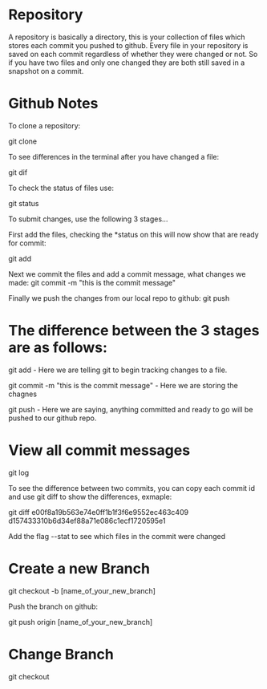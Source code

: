 Repository
============
A repository is basically a directory, this is your collection of files which
stores each commit you pushed to github. Every file in your repository is saved
on each commit regardless of whether they were changed or not. So if you have two
files and only one changed they are both still saved in a snapshot on a commit.

Github Notes
============

To clone a repository:

git clone <repo URL>


To see differences in the terminal after you have changed a file:

git dif


To check the status of files use:

git status


To submit changes, use the following 3 stages...

First add the files, checking the *status on this will now show that are ready
for commit:

git add <file name>


Next we commit the files and add a commit message, what changes we made:
git commit -m "this is the commit message"


Finally we push the changes from our local repo to github:
git push


The difference between the 3 stages are as follows:
===================================================

git add <file name> - Here we are telling git to begin tracking changes to a file.

git commit -m "this is the commit message" - Here we are storing the chagnes

git push - Here we are saying, anything committed and ready to go will be pushed
to our github repo.


View all commit messages
========================
git log

To see the difference between two commits, you can copy each commit id and use
git diff to show the differences, exmaple:

git diff e00f8a19b563e74e0ff1b1f3f6e9552ec463c409 d157433310b6d34ef88a71e086c1ecf1720595e1

Add the flag --stat to see which files in the commit were changed

Create a new Branch
===================

git checkout -b [name_of_your_new_branch]

Push the branch on github:

git push origin [name_of_your_new_branch]


Change Branch
=============

git checkout <branch name>
